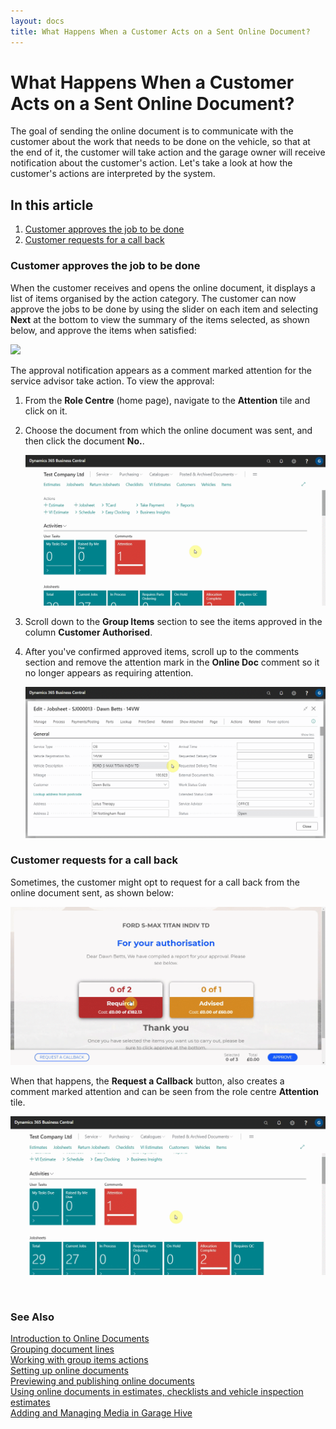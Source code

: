 ```yaml
---
layout: docs
title: What Happens When a Customer Acts on a Sent Online Document? 
---
```


# What Happens When a Customer Acts on a Sent Online Document?

The goal of sending the online document is to communicate with the customer about the work that needs to be done on the vehicle, so that at the end of it, the customer will take action and the garage owner will receive notification about the customer's action. Let's take a look at how the customer's actions are interpreted by the system.

## In this article

1. [Customer approves the job to be done](#customer-approves-the-job-to-be-done)
2. [Customer requests for a call back](#customer-requests-for-a-call-back)

### Customer approves the job to be done
When the customer receives and opens the online document, it displays a list of items organised by the action category. The customer can now approve the jobs to be done by using the slider on each item and selecting **Next** at the bottom to view the summary of the items selected, as shown below, and approve the items when satisfied:

![](media/garagehive-online-documents-customers-actions1.gif)

The approval notification appears as a comment marked attention for the service advisor take action. To view the approval:
1. From the **Role Centre** (home page), navigate to the **Attention** tile and click on it.
2. Choose the document from which the online document was sent, and then click the document **No.**.

   ![](media/garagehive-online-documents-customers-actions2.gif)

3. Scroll down to the **Group Items** section to see the items approved in the column **Customer Authorised**.
4. After you've confirmed approved items, scroll up to the comments section and remove the attention mark in the **Online Doc** comment so it no longer appears as requiring attention.

   ![](media/garagehive-online-documents-customers-actions3.gif)

### Customer requests for a call back
Sometimes, the customer might opt to request for a call back from the online document sent, as shown below:

![](media/garagehive-online-documents-customers-actions4.gif)

When that happens, the **Request a Callback** button, also creates a comment marked attention and can be seen from the role centre **Attention** tile.

![](media/garagehive-online-documents-customers-actions5.gif)


<br>

### **See Also**

[Introduction to Online Documents](garagehive-online-documents-introduction.html) \
[Grouping document lines](garagehive-group-items-grouping-document-lines.html) \
[Working with group items actions](garagehive-group-items-working-with-group-items-actions.html) \
[Setting up online documents](garagehive-online-documents-setting-up-online-documents.html) \
[Previewing and publishing online documents](garagehive-online-documents-previewing-and-publishing-online-documents.html) \
[Using online documents in estimates, checklists and vehicle inspection estimates](garagehive-online-documents-using-online-documents-in-estimates-checklists-and-vehicle-inspection-estimates.html) \
[Adding and Managing Media in Garage Hive](garagehive-online-documents-adding-and-managing-media.html)
